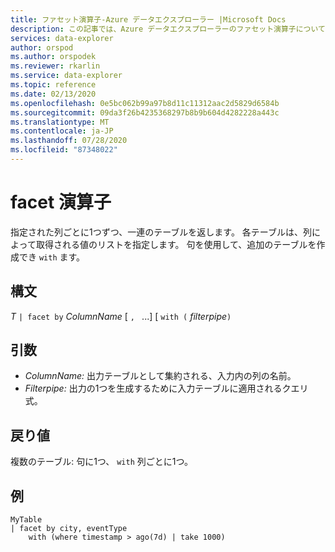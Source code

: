 ```yaml
---
title: ファセット演算子-Azure データエクスプローラー |Microsoft Docs
description: この記事では、Azure データエクスプローラーのファセット演算子について説明します。
services: data-explorer
author: orspod
ms.author: orspodek
ms.reviewer: rkarlin
ms.service: data-explorer
ms.topic: reference
ms.date: 02/13/2020
ms.openlocfilehash: 0e5bc062b99a97b8d11c11312aac2d5829d6584b
ms.sourcegitcommit: 09da3f26b4235368297b8b9b604d4282228a443c
ms.translationtype: MT
ms.contentlocale: ja-JP
ms.lasthandoff: 07/28/2020
ms.locfileid: "87348022"
---
```

# <a name="facet-operator"></a>facet 演算子

指定された列ごとに1つずつ、一連のテーブルを返します。
各テーブルは、列によって取得される値のリストを指定します。
句を使用して、追加のテーブルを作成でき `with` ます。

## <a name="syntax"></a>構文

*T* `| facet by` *ColumnName* [ `, ` ...] [ `with (` *filterpipe*`)`

## <a name="arguments"></a>引数

* *ColumnName:* 出力テーブルとして集約される、入力内の列の名前。
* *Filterpipe:* 出力の1つを生成するために入力テーブルに適用されるクエリ式。

## <a name="returns"></a>戻り値

複数のテーブル: 句に1つ、 `with` 列ごとに1つ。

## <a name="example"></a>例

```kusto
MyTable 
| facet by city, eventType 
    with (where timestamp > ago(7d) | take 1000)
```